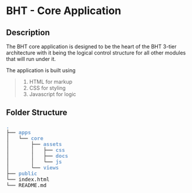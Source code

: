 # BHT - Core Application

## Description
The BHT core application is designed to be the heart of the BHT 3-tier architecture with it being the logical control structure for all other modules that will run under it. 

The application is built using
 
>	1. HTML for markup
>	2. CSS for styling
>	3. Javascript for logic 

## Folder Structure
<pre><font color="#729FCF"><b>.</b></font>
├── <font color="#729FCF"><b>apps</b></font>
│   └── <font color="#729FCF"><b>core</b></font>
│       ├── <font color="#729FCF"><b>assets</b></font>
│       │   ├── <font color="#729FCF"><b>css</b></font>
│       │   ├── <font color="#729FCF"><b>docs</b></font>
│       │   └── <font color="#729FCF"><b>js</b></font>
│       └── <font color="#729FCF"><b>views</b></font>
├── <font color="#729FCF"><b>public</b></font>
└── index.html
└── README.md 
</pre>
	
